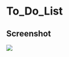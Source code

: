 # To_Do_List

## Screenshot
<img src ="https://github.com/piyush6028/To_Do_List/assets/143264181/e68de5d5-8ce8-495f-80fb-95e0f85a8b97">
